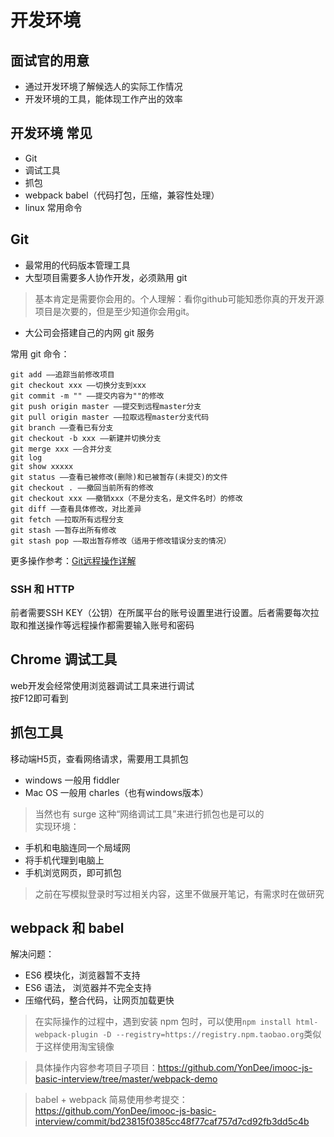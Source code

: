 # 开发环境
## 面试官的用意
- 通过开发环境了解候选人的实际工作情况
- 开发环境的工具，能体现工作产出的效率

## 开发环境 常见
- Git
- 调试工具
- 抓包
- webpack babel（代码打包，压缩，兼容性处理）
- linux 常用命令

## Git
- 最常用的代码版本管理工具
- 大型项目需要多人协作开发，必须熟用 git
> 基本肯定是需要你会用的。个人理解：看你github可能知悉你真的开发开源项目是次要的，但是至少知道你会用git。
- 大公司会搭建自己的内网 git 服务  

常用 git 命令：
```
git add ——追踪当前修改项目
git checkout xxx ——切换分支到xxx
git commit -m "" ——提交内容为""的修改
git push origin master ——提交到远程master分支
git pull origin master ——拉取远程master分支代码
git branch ——查看已有分支
git checkout -b xxx ——新建并切换分支
git merge xxx ——合并分支
git log
git show xxxxx
git status ——查看已被修改(删除)和已被暂存(未提交)的文件
git checkout . ——撤回当前所有的修改
git checkout xxx ——撤销xxx（不是分支名，是文件名时）的修改
git diff ——查看具体修改，对比差异
git fetch ——拉取所有远程分支
git stash ——暂存出所有修改
git stash pop ——取出暂存修改（适用于修改错误分支的情况）
```
更多操作参考：[Git远程操作详解](https://www.ruanyifeng.com/blog/2014/06/git_remote.html)
### SSH 和 HTTP
前者需要SSH KEY（公钥）在所属平台的账号设置里进行设置。后者需要每次拉取和推送操作等远程操作都需要输入账号和密码


## Chrome 调试工具
web开发会经常使用浏览器调试工具来进行调试  
按F12即可看到

## 抓包工具
移动端H5页，查看网络请求，需要用工具抓包
- windows 一般用 fiddler
- Mac OS 一般用 charles（也有windows版本）
> 当然也有 surge 这种“网络调试工具”来进行抓包也是可以的  
实现环境：
- 手机和电脑连同一个局域网
- 将手机代理到电脑上
- 手机浏览网页，即可抓包
> 之前在写模拟登录时写过相关内容，这里不做展开笔记，有需求时在做研究

## webpack 和 babel
解决问题：
- ES6 模块化，浏览器暂不支持
- ES6 语法， 浏览器并不完全支持
- 压缩代码，整合代码，让网页加载更快

> 在实际操作的过程中，遇到安装 npm 包时，可以使用`npm install html-webpack-plugin -D --registry=https://registry.npm.taobao.org`类似于这样使用淘宝镜像

> 具体操作内容参考项目子项目：https://github.com/YonDee/imooc-js-basic-interview/tree/master/webpack-demo  


> babel + webpack 简易使用参考提交：https://github.com/YonDee/imooc-js-basic-interview/commit/bd23815f0385cc48f77caf757d7cd92fb3dd5c4b
